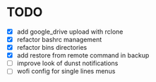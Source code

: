 # TODO

- [x] add google_drive upload with rclone
- [x] refactor bashrc management
- [x] refactor bins directories
- [x] add restore from remote command in backup
- [ ] improve look of dunst notifications
- [ ] wofi config for single lines menus
